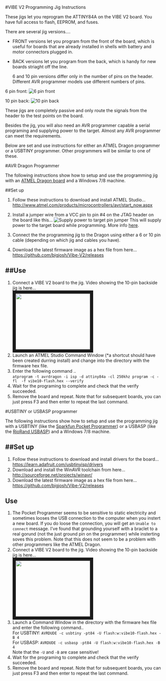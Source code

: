 #VIBE V2 Programming Jig Instructions

These jigs let you reprogram the ATTINY84A on the VIBE V2 board. You have full access to flash, EEPROM, and fuses.

There are several jig versions....

- FRONT versions let you program from the front of the board, which is useful for boards that are already installed in shells with battery and motor connectors plugged in.
- BACK versions let you program from the back, which is handy for new boards striaght off the line. 
    
    6 and 10 pin versions differ only in the number of pins on the header. Different AVR programmer models use different numbers of pins.


6 pin front:
![6 pin front](https://raw.githubusercontent.com/bigjosh/Vibe-V2/master/programming%20jigs/photos/DSC07862.JPG "6 pin front")

10 pin back:
![10 pin back](https://raw.githubusercontent.com/bigjosh/Vibe-V2/master/programming%20jigs/photos/DSC07900.JPG "10 pin back")
    
These jigs are completely passive and only route the signals from the header to the test points on the board. 

Besides the jig, you will also need an AVR programmer capable a serial programing and supplying power to the target. 
Almost any AVR programmer can meet the requirements. 

Below are set and use instructions for either an ATMEL Dragon programmer or a USBTINY programmer. Other programmers will be similar to one of these.

#AVR Dragon Programmer

The following instructions show how to setup and use the programming jig with an [ATMEL Dragon board](http://www.atmel.com/tools/avrdragon.aspx) and a Windows 7/8 machine. 

##Set up
1. Follow these instructions to download and install ATMEL Studio...<br>
http://www.atmel.com/products/microcontrollers/avr/start_now.aspx
2. Install a jumper wire from a VCC pin to pin #4 on the JTAG header on the board like this...
![Supply power to target pin jumper](https://wpdotjoshdotcom.files.wordpress.com/2014/12/wpid-20141212_122136-11.jpg)
This will supply power to the target board while programming. More info [here](http://wp.josh.com/2014/12/12/easy-hack-to-allow-an-avr-dragon-to-power-the-target-device-over-the-isp-cable/). 
3. Connect the the programming jig to the Dragon using either a 6 or 10 pin cable (depending on which jig and cables you have).

4. Download the latest firmware image as a hex file from here...<br>
https://github.com/bigjosh/Vibe-V2/releases

##Use
---
1. Connect a VIBE V2 board to the jig. Video showing the 10-pin backside jig is here...<br>
<a href="http://www.youtube.com/watch?feature=player_embedded&v=tlA72ofPwDw" target="_blank"><img src="http://img.youtube.com/vi/tlA72ofPwDw/0.jpg" 
width="240" height="180" border="10" /></a>
4. Launch an ATMEL Studio Command Window (*a shortcut should have been created durring install) and change into the directory with the firmware hex file.
5. Enter the following command ..<br>
`atprogram -t avrdragon -i isp -d attiny84a -cl 250khz program -c -fl  -f vibe10-flash.hex --verify`
5. Wait for the programing to complete and check that the verify succeeded. 
5. Remove the board and repeat. Note that for subsequent boards, you can just press F3 and then enter to repeat the last command.

#USBTINY or USBASP programmer 

The following instructions show how to setup and use the programming jig with a USBTINY (like the  [Sparkfun Pocket Programmer](https://www.sparkfun.com/products/9825)) 
or a USBASP (like the [RioRand USBASP](https://www.amazon.com/RioRand-Downloader-Programmer-ATMega8-Support/dp/B00N2FQ770/ref=as_sl_pc_ss_til?tag=joshcom-20&linkCode=w01&linkId=A2ZBKDCQCTFXGWQM&creativeASIN=B00N2FQ770))
and a Windows 7/8 machine. 


##Set up
------
1. Follow these instructions to download and install drivers for the board...<br>
https://learn.adafruit.com/usbtinyisp/drivers
2. Download and install the WinAVR toolchain from here...<br>
http://sourceforge.net/projects/winavr/
3. Download the latest firmware image as a hex file from here...<br>
https://github.com/bigjosh/Vibe-V2/releases

Use
---
1. The Pocket Programmer seems to be sensitive to static electricity and sometimes looses the USB connection 
to the computer when you instert a new board. If you do loose the connection, you will get an 
`Unable to connect` message. I've found that grounding yourself with a braclet to a real gorund (not the just ground pin on the programmer) while insterting soves this problem. Note that this does not seem to be a problem with other programmers like the ATMEL Dragon. 
6. Connect a VIBE V2 board to the jig. Video showing the 10-pin backside jig is here...<br>
<a href="http://www.youtube.com/watch?feature=player_embedded&v=tlA72ofPwDw" target="_blank"><img src="http://img.youtube.com/vi/tlA72ofPwDw/0.jpg" 
width="240" height="180" border="10" /></a>
4. Launch a Command Window in the directory with the firmware hex file and enter the following command..<br>
For USBTINY:
`AVRDUDE -c usbtiny -pt84 -U flash:w:vibe10-flash.hex -B 4`<br>
For USBASP:
`AVRDUDE -c usbasp -pt84 -U flash:w:vibe10-flash.hex -B 4`<br>
Note that the `-U` and `-B` are case sensitive! 
5. Wait for the programing to complete and check that the verify succeeded. 
5. Remove the board and repeat. Note that for subsequent boards, you can just press F3 and then enter to repeat the last command.



